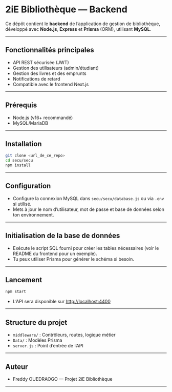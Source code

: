 # 2iE Bibliothèque — Backend

Ce dépôt contient le **backend** de l’application de gestion de bibliothèque, développé avec **Node.js**, **Express** et **Prisma** (ORM), utilisant **MySQL**.

---

## Fonctionnalités principales

- API REST sécurisée (JWT)
- Gestion des utilisateurs (admin/étudiant)
- Gestion des livres et des emprunts
- Notifications de retard
- Compatible avec le frontend Next.js

---

## Prérequis

- Node.js (v16+ recommandé)
- MySQL/MariaDB

---

## Installation

```bash
git clone <url_de_ce_repo>
cd secu/secu
npm install
```

---

## Configuration

- Configure la connexion MySQL dans `secu/secu/database.js` ou via `.env` si utilisé.
- Mets à jour le nom d’utilisateur, mot de passe et base de données selon ton environnement.

---

## Initialisation de la base de données

- Exécute le script SQL fourni pour créer les tables nécessaires (voir le README du frontend pour un exemple).
- Tu peux utiliser Prisma pour générer le schéma si besoin.

---

## Lancement

```bash
npm start
```

- L’API sera disponible sur [http://localhost:4400](http://localhost:4400)

---

## Structure du projet

- `middleware/` : Contrôleurs, routes, logique métier
- `Data/` : Modèles Prisma
- `server.js` : Point d’entrée de l’API

---

## Auteur

- Freddy OUEDRAOGO — Projet 2iE Bibliothèque

---
